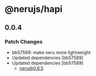 # @nerujs/hapi

## 0.0.4

### Patch Changes

-   bb57589: make neru more lightweight
-   Updated dependencies [bb57589]
-   Updated dependencies [bb57589]
    -   neru@0.6.5
